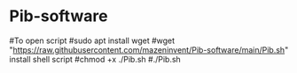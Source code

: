 # Pib-software
#To open script 
#sudo apt install wget 
#wget "https://raw.githubusercontent.com/mazeninvent/Pib-software/main/Pib.sh" install shell script
#chmod +x ./Pib.sh
#./Pib.sh
